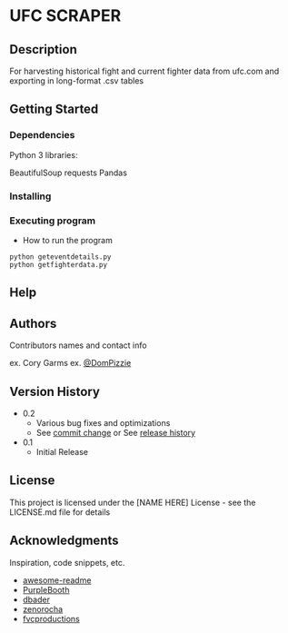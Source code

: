 # UFC SCRAPER

## Description

For harvesting historical fight and current fighter data from ufc.com and exporting in long-format .csv tables

## Getting Started


### Dependencies

Python 3 libraries:

BeautifulSoup
requests
Pandas


### Installing


### Executing program

* How to run the program
```
python geteventdetails.py
python getfighterdata.py
```

## Help



## Authors

Contributors names and contact info

ex. Cory Garms 
ex. [@DomPizzie](https://twitter.com/dompizzie)

## Version History

* 0.2
    * Various bug fixes and optimizations
    * See [commit change]() or See [release history]()
* 0.1
    * Initial Release

## License

This project is licensed under the [NAME HERE] License - see the LICENSE.md file for details

## Acknowledgments

Inspiration, code snippets, etc.
* [awesome-readme](https://github.com/matiassingers/awesome-readme)
* [PurpleBooth](https://gist.github.com/PurpleBooth/109311bb0361f32d87a2)
* [dbader](https://github.com/dbader/readme-template)
* [zenorocha](https://gist.github.com/zenorocha/4526327)
* [fvcproductions](https://gist.github.com/fvcproductions/1bfc2d4aecb01a834b46)